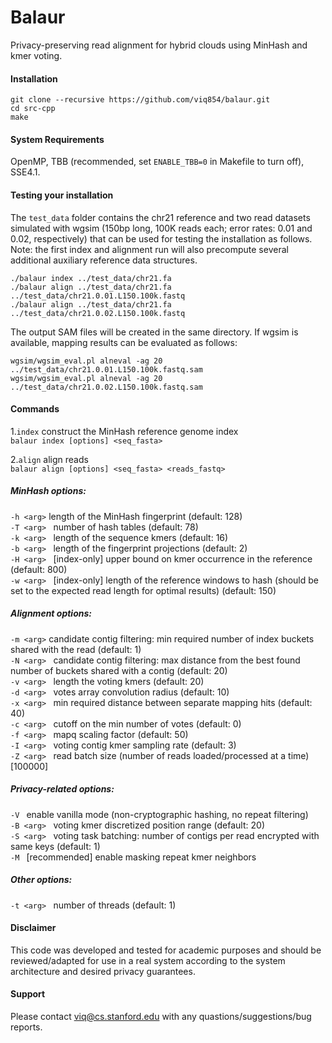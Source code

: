 Balaur
=====
Privacy-preserving read alignment for hybrid clouds using MinHash and kmer voting.

#### Installation

```
git clone --recursive https://github.com/viq854/balaur.git
cd src-cpp
make
```
#### System Requirements

OpenMP, TBB (recommended, set ```ENABLE_TBB=0``` in Makefile to turn off), SSE4.1.

#### Testing your installation

The ```test_data``` folder contains the chr21 reference and two read datasets simulated with wgsim (150bp long, 100K reads each; error rates: 0.01 and 0.02, respectively) that can be used for testing the installation as follows. Note: the first index and alignment run will also precompute several additional auxiliary reference data structures.

```
./balaur index ../test_data/chr21.fa
./balaur align ../test_data/chr21.fa ../test_data/chr21.0.01.L150.100k.fastq
./balaur align ../test_data/chr21.fa ../test_data/chr21.0.02.L150.100k.fastq
```

The output SAM files will be created in the same directory. If wgsim is available, mapping results can be evaluated as follows:
```
wgsim/wgsim_eval.pl alneval -ag 20 ../test_data/chr21.0.01.L150.100k.fastq.sam
wgsim/wgsim_eval.pl alneval -ag 20 ../test_data/chr21.0.02.L150.100k.fastq.sam
```

#### Commands
1.```index``` construct the MinHash reference genome index   
```balaur index [options] <seq_fasta>```   

2.```align``` align reads  
```balaur align [options] <seq_fasta> <reads_fastq>```  

##### MinHash options:  
```-h <arg>``` length of the MinHash fingerprint (default: 128)  
```-T <arg> ``` number of hash tables (default: 78)  
```-k <arg> ``` length of the sequence kmers (default: 16)  
```-b <arg> ``` length of the fingerprint projections (default: 2)  
```-H <arg> ``` [index-only] upper bound on kmer occurrence in the reference (default: 800)  
```-w <arg> ``` [index-only] length of the reference windows to hash (should be set to the expected read length for optimal results) (default: 150) 

##### Alignment options:  
```-m <arg>```  candidate contig filtering: min required number of index buckets shared with the read  (default: 1)  
```-N <arg> ``` candidate contig filtering: max distance from the best found number of buckets shared with a contig (default: 20)  
```-v <arg> ``` length the voting kmers (default: 20)  
```-d <arg> ``` votes array convolution radius (default: 10)  
```-x <arg> ``` min required distance between separate mapping hits (default: 40)  
```-c <arg> ``` cutoff on the min number of votes (default: 0)  
```-f <arg> ``` mapq scaling factor (default: 50)  
```-I <arg> ``` voting contig kmer sampling rate (default: 3)  
```-Z <arg> ``` read batch size (number of reads loaded/processed at a time) [100000]

##### Privacy-related options:
```-V ```  enable vanilla mode (non-cryptographic hashing, no repeat filtering)  
```-B <arg> ```  voting kmer discretized position range (default: 20)  
```-S <arg> ```  voting task batching: number of contigs per read encrypted with same keys (default: 1)  
```-M ```  [recommended] enable masking repeat kmer neighbors

##### Other options:  
```-t <arg> ``` number of threads (default: 1) 

#### Disclaimer

This code was developed and tested for academic purposes and should be reviewed/adapted for use in a real system according to the system architecture and desired privacy guarantees. 

#### Support

Please contact viq@cs.stanford.edu with any quastions/suggestions/bug reports.
